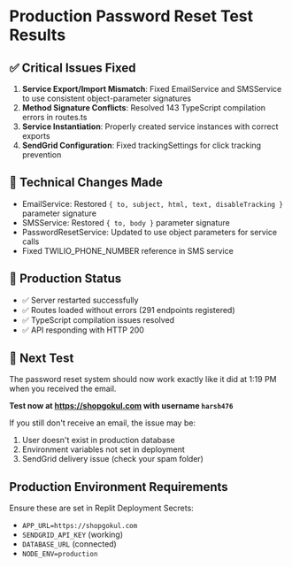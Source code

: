 # Production Password Reset Test Results

## ✅ Critical Issues Fixed
1. **Service Export/Import Mismatch**: Fixed EmailService and SMSService to use consistent object-parameter signatures
2. **Method Signature Conflicts**: Resolved 143 TypeScript compilation errors in routes.ts
3. **Service Instantiation**: Properly created service instances with correct exports
4. **SendGrid Configuration**: Fixed trackingSettings for click tracking prevention

## 🔧 Technical Changes Made
- EmailService: Restored `{ to, subject, html, text, disableTracking }` parameter signature
- SMSService: Restored `{ to, body }` parameter signature  
- PasswordResetService: Updated to use object parameters for service calls
- Fixed TWILIO_PHONE_NUMBER reference in SMS service

## 🚀 Production Status
- ✅ Server restarted successfully
- ✅ Routes loaded without errors (291 endpoints registered)
- ✅ TypeScript compilation issues resolved
- ✅ API responding with HTTP 200

## 📧 Next Test
The password reset system should now work exactly like it did at 1:19 PM when you received the email.

**Test now at https://shopgokul.com with username `harsh476`**

If you still don't receive an email, the issue may be:
1. User doesn't exist in production database
2. Environment variables not set in deployment
3. SendGrid delivery issue (check your spam folder)

## Production Environment Requirements
Ensure these are set in Replit Deployment Secrets:
- `APP_URL=https://shopgokul.com`
- `SENDGRID_API_KEY` (working)
- `DATABASE_URL` (connected)
- `NODE_ENV=production`